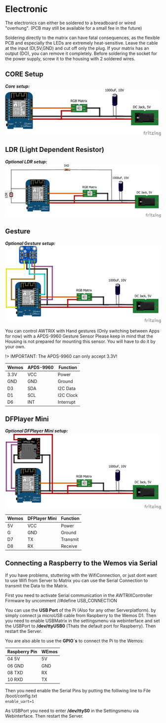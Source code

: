 # **Electronic**

The electronics can either be soldered to a breadboard or wired "overhung". (PCB may still be available for a small fee in the future)

Soldering directly to the matrix can have fatal consequences, as the flexible PCB and especially the LEDs are extremely heat-sensitive. Leave the cable at the input (DI,5V,GND) and cut off only the plug. If your matrix has an output (DO), you can remove it completely.
Before soldering the socket for the power supply, screw it to the housing with 2 soldered wires.

## CORE Setup
***Core setup:***   
![image alt text](assets/AWTRIX_Core_Steckplatine.jpg)

## LDR (Light Dependent Resistor)
***Optional LDR setup:***  
![image alt text](assets/AWTRIX_LDR_Steckplatine.jpg)

## Gesture
***Optional Gesture setup:***  
![image alt text](assets/AWTRIX_Gesture_Steckplatine.jpg)

You can control AWTRIX with Hand gestures (Only switching between Apps for now) with a APDS-9960 Gesture Sensor
Please keep in mind that the Housing is not prepared for mounting this sensor. You will have to do it by your own.
  
!> IMPORTANT: The APDS-9960 can only accept 3.3V!

| Wemos | APDS-9960 | Function |
| --- | --- | --- |
|3.3V|VCC|Power|
|GND|GND|Ground|
|D3|SDA|I2C Data|
|D1|SCL|I2C Clock|
|D6|INT|Interrupt|  


## DFPlayer Mini
***Optional DFPlayer Mini setup:***  
![image alt text](assets/AWTRIX_DFMini_Steckplatine.jpg)   

| Wemos | DFPlayer Mini | Function |
| --- | --- | --- |
|5V|VCC|Power|
|G|GND|Ground|
|D7|TX|Transmit|
|D8|RX|Receive|   


## Connecting a Raspberry to the Wemos via Serial
If you have problems, stuttering with the WifiConnection, or just dont want to use Wifi from Server to Matrix you can use the Serial Connection to transmit the Data to the Matrix.

First you need to activate Serial communication in the AWTRIXController Firmware by uncomment //#define USB_CONNECTION

You can use the **USB Port** of the Pi (Also for any other Serverplatform).
by simply connect ja microUSB cable from Raspberry to the Wemos D1. Then you need to enable USBMatrix in the settingsmenu via webinterface and set the USBPort to **/dev/ttyUSB0** (Thats the default port for Raspberry). Then restart the Server.

  
You are also able to use the **GPIO´s** to connect the Pi to the Wemos:
  
| Raspberry Pin | WEmos|
| --- | --- |
|04 5V |5V|
|06 GND|GND|
|08 TXD|RX|
|10 RXD|TX|

Then you need enable the Serial Pins by putting the folliwing line to
File /boot/config.txt   
``` enable_uart=1 ```

As USBPort you need to enter **/dev/ttyS0** in the Settingsmenu via Webinterface. Then restart the Server.
